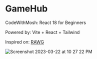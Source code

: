 # GameHub

CodeWithMosh: React 18 for Beginners

Powered by: Vite + React + Tailwind

Inspired on: [RAWG](https://rawg.io/)

![Screenshot 2023-03-22 at 10 27 22 PM](https://user-images.githubusercontent.com/315504/227095451-0ed7e1aa-f80b-4d08-bd0b-271d50e55335.png)
